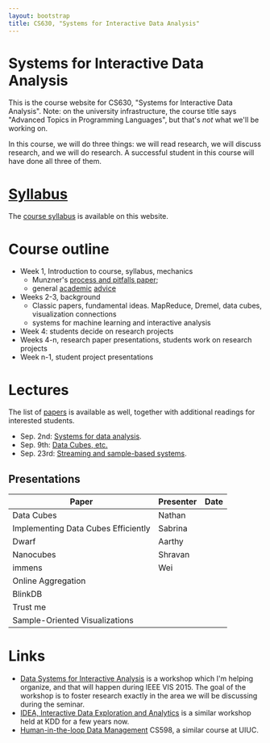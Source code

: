 ```yaml
---
layout: bootstrap
title: CS630, "Systems for Interactive Data Analysis"
---
```


# Systems for Interactive Data Analysis

This is the course website for CS630, "Systems for Interactive Data
Analysis". Note: on the university infrastructure, the course title
says "Advanced Topics in Programming Languages", but that's *not* what
we'll be working on.

In this course, we will do three things: we will read research, we
will discuss research, and we will do research. A successful student
in this course will have done all three of them.

# [Syllabus](syllabus.html)

The [course syllabus](syllabus.html) is available on this website.

# Course outline

* Week 1, Introduction to course, syllabus, mechanics
  * Munzner's
   [process and pitfalls paper](https://www.cs.ubc.ca/labs/imager/tr/2008/pitfalls/pitfalls.pdf);
  * general [academic](http://cscheid.net/advice/academics.html) [advice](http://cscheid.net/advice/students.html)
* Weeks 2-3, background
  * Classic papers, fundamental ideas. MapReduce, Dremel, data cubes,
   visualization connections
  * systems for machine learning and interactive analysis
* Week 4: students decide on research projects
* Weeks 4-n, research paper presentations, students work on research projects
* Week n-1, student project presentations

# Lectures

The list of [papers](papers.html) is available as well, together with
additional readings for interested students.

* Sep. 2nd: [Systems for data analysis](lectures/data_analysis.pdf).
* Sep. 9th: [Data Cubes, etc.](lectures/data_cubes.pdf)
* Sep. 23rd: [Streaming and sample-based systems](lectures/streaming.pdf).

## Presentations

| Paper | Presenter | Date |
| ----- | --------- | ---: |
| Data Cubes | Nathan | |
| Implementing Data Cubes Efficiently | Sabrina |
| Dwarf | Aarthy | |
| Nanocubes | Shravan | |
| immens | Wei | |
| Online Aggregation | | | 
| BlinkDB | | |
| Trust me | | |
| Sample-Oriented Visualizations | | |


# Links

* [Data Systems for Interactive Analysis](http://www.interactive-analysis.org) 
  is a workshop which I'm helping organize, and that will happen during
  IEEE VIS 2015. The goal of the workshop is to foster research exactly
  in the area we will be discussing during the seminar.
* [IDEA, Interactive Data Exploration and Analytics](http://poloclub.gatech.edu/idea2015/index.html)
  is a similar workshop held at KDD for a few years now.
* [Human-in-the-loop Data Management](http://www-cs-students.stanford.edu/~adityagp/courses/cs598/)
  CS598, a similar course at UIUC.
